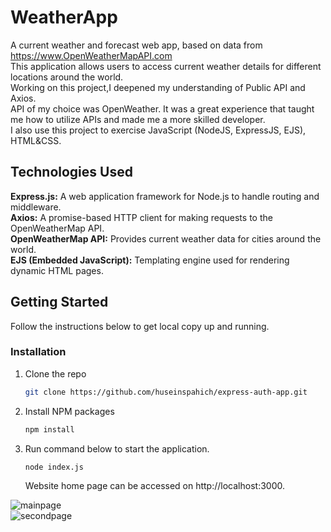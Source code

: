 # WeatherApp
A current weather and forecast web app, based on data from https://www.OpenWeatherMapAPI.com  
This application allows users to access current weather details for different locations around the world.  
Working on this project,I deepened my understanding of Public API and Axios.   
API of my choice was OpenWeather. It was a great experience that taught me how to utilize APIs and made me a more skilled developer.  
I also use this project to exercise JavaScript (NodeJS, ExpressJS, EJS), HTML&CSS.    
## Technologies Used
**Express.js:** A web application framework for Node.js to handle routing and middleware.   
**Axios:** A promise-based HTTP client for making requests to the OpenWeatherMap API.    
**OpenWeatherMap API:** Provides current weather data for cities around the world.    
**EJS (Embedded JavaScript):** Templating engine used for rendering dynamic HTML pages.       
## Getting Started    
Follow the instructions below to get local copy up and running.
### Installation
1. Clone the repo
   ```sh
   git clone https://github.com/huseinspahich/express-auth-app.git
   ```
2. Install NPM packages
   ```sh
   npm install
   ```
3. Run command below to start the application.
   ```sh
   node index.js
   ```
   Website home page can be accessed on http://localhost:3000.
   
![mainpage](https://github.com/user-attachments/assets/d73bd836-3e25-407d-9104-4b0744ac773c)   
![secondpage](https://github.com/user-attachments/assets/d0fffc84-0a0e-49ac-a77b-3766dc4f206d)  
